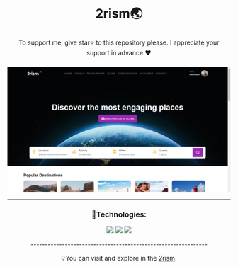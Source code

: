 
# <p align="center">2rism🌏</p>

<p align="center" font-size="1px">To support me, give star⭐ to this repository please.
I appreciate your support in advance.❤</p>

### <p></p>

<img src="src/assets/Screenshot (38).png"/>
<hr/>

### <p align="center">🔧Technologies:</p>
<div align="center" >
  
<section width="100%" display="flex" align="center" justify-content="center" gap="2rem">
<img src="https://img.shields.io/badge/React-111?style=for-the-badge&logo=react&logoColor=white%22"/>
<img src="https://img.shields.io/badge/Vite-B73BFE?style=for-the-badge&logo=vite&logoColor=FFD62E"/>
<img src="https://img.shields.io/badge/Mui-666?style=for-the-badge&logo=mui&logoColor=white%22"/>
</section>


<p align="center">--------------------------------------------------------------</p>
  
<p align="center">💡You can visit and explore in the <a href="https://2rism-app-mui.pages.dev/" target="_blank">2rism</a>.</p>
